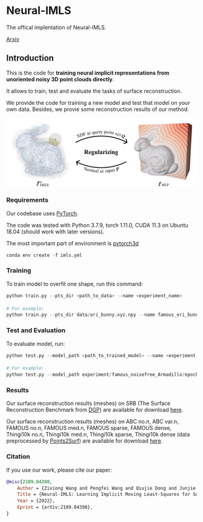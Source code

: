 # Neural-IMLS

The offical implentation of Neural-IMLS.

[Arxiv](https://arxiv.org/abs/2109.04398)

## Introduction

This is the code for **training neural implicit representations from unoriented noisy 3D point clouds directly**.

It allows to train, test and evaluate the tasks of surface reconstruction. 

We provide the code for training a new model and test that model on your own data. Besides, we provie some reconstruction results of our method.

![insight](assets/insight.jpg)

### Requirements

Our codebase uses [PyTorch](https://pytorch.org/).

The code was tested with Python 3.7.9, torch 1.11.0, CUDA 11.3 on Ubuntu 18.04 (should work with later versions).

The most important part of environment is [pytorch3d](https://github.com/facebookresearch/pytorch3d)

```python
conda env create -f imls.yml
```

### Training

To train model to overfit one shape, run this command:

```python
python train.py --pts_dir <path_to_data> --name <experiment_name>

# For example:
python train.py --pts_dir data/ori_bunny.xyz.npy --name famous_ori_bunny --patch_radius 0.03 --points_per_patch_max 100
```

### Test and Evaluation

To evaluate model, run:

```python
python test.py --model_path <path_to_trained_model> --name <experiment_name> --mesh_path <path_to_gt_mesh>

# For example:
python test.py --model_path experiment/famous_noisefree_Armadillo/epoch_35.pth --name famous_noisefree_Armadillo --mesh_path mesh/Armadillo.obj
```

### Results

Our surface reconstruction results (meshes) on SRB (The Surface Reconstruction Benchmark from [DGP](https://github.com/fwilliams/deep-geometric-prior)) are available for download [here](https://www.dropbox.com/sh/v0265pnqiv9gctb/AACivNvhGjeXw3SEtYo06sOXa?dl=0).

Our surface reconstruction results (meshes) on ABC no.n, ABC var.n, FAMOUS no.n, FAMOUS med.n, FAMOUS sparse, FAMOUS dense, Thingi10k no.n, Thingi10k med.n, Thingi10k sparse, Thingi10k dense (data preprocessed by [Points2Surf](https://github.com/ErlerPhilipp/points2surf)) are available for download [here](https://www.dropbox.com/sh/qzb7013o4a3yktl/AAB5yOY91h8MJban4JiHW1Iea?dl=0).

### Citation

If you use our work, please cite our paper:

```bibtex
@misc{2109.04398,
    Author = {Zixiong Wang and Pengfei Wang and Qiujie Dong and Junjie Gao and Shuangmin Chen and Shiqing Xin and Changhe Tu and Wenping Wang},
    Title = {Neural-IMLS: Learning Implicit Moving Least-Squares for Surface Reconstruction from Point Clouds},
    Year = {2022},
    Eprint = {arXiv:2109.04398},
}
```

